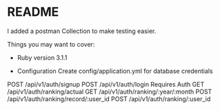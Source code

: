 # README

I added a postman Collection to make testing easier.

Things you may want to cover:

* Ruby version 3.1.1

* Configuration
Create config/application.yml for database credentials

POST /api/v1/auth/signup
POST /api/v1/auth/login
Requires Auth
GET /api/v1/auth/ranking/actual
GET /api/v1/auth/ranking/:year/:month
POST /api/v1/auth/ranking/record/:user_id
POST /api/v1/auth/ranking/:user_id
